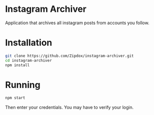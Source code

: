 # Instagram Archiver
Application that archives all instagram posts from accounts you follow.
# Installation
```bash
git clone https://github.com/Zipdox/instagram-archiver.git
cd instagram-archiver
npm install
```
# Running
```bash
npm start
```
Then enter your credentials. You may have to verify your login.
